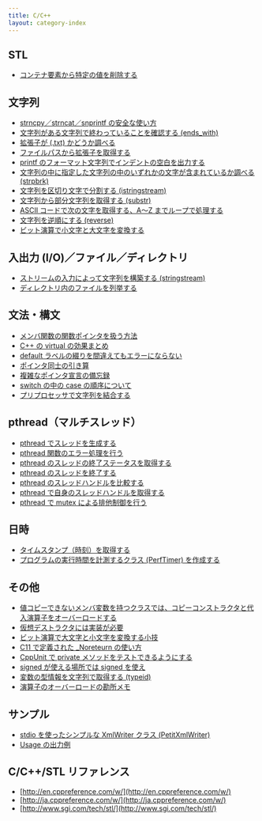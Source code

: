 ```yaml
---
title: C/C++
layout: category-index
---
```


STL
----
- [コンテナ要素から特定の値を削除する](stl/remove-element.html)

文字列
----
- [strncpy／strncat／snprintf の安全な使い方](string/correct-way-of-str-methods.html)
- [文字列がある文字列で終わっていることを確認する (ends_with)](string/ends_with.html)
- [拡張子が (.txt) かどうか調べる](string/compare-extension.html)
- [ファイルパスから拡張子を取得する](string/get-extension.html)
- [printf のフォーマット文字列でインデントの空白を出力する](string/print-indent.html)
- [文字列の中に指定した文字列の中のいずれかの文字が含まれているか調べる (strpbrk)](string/strpbrk.html)
- [文字列を区切り文字で分割する (istringstream)](string/split.html)
- [文字列から部分文字列を取得する (substr)](string/substr.html)
- [ASCII コードで次の文字を取得する、A〜Z までループで処理する](string/loop-ascii.html)
- [文字列を逆順にする (reverse)](string/reverse.html)
- [ビット演算で小文字と大文字を変換する](string/convert-case.html)

入出力 (I/O)／ファイル／ディレクトリ
----
- [ストリームの入力によって文字列を構築する (stringstream)](io/stringstream.html)
- [ディレクトリ内のファイルを列挙する](io/readdir.html)

文法・構文
----
- [メンバ関数の関数ポインタを扱う方法](syntax/pointer-to-member-method.html)
- [C++ の virtual の効果まとめ](virtual.html)
- [default ラベルの綴りを間違えてもエラーにならない](typo-of-default.html)
- [ポインタ同士の引き算](pointer-subtraction.html)
- [複雑なポインタ宣言の備忘録](syntax/complicated-pointer.html)
- [switch の中の case の順序について](order-of-cases.html)
- [プリプロセッサで文字列を結合する](syntax/join-tokens-in-preprocessor.html)

pthread（マルチスレッド）
----
- [pthread でスレッドを生成する](pthread/create-thread.html)
- [pthread 関数のエラー処理を行う](pthread/handle-errors.html)
- [pthread のスレッドの終了ステータスを取得する](pthread/termination-status.html)
- [pthread のスレッドを終了する](pthread/exit-thread.html)
- [pthread のスレッドハンドルを比較する](pthread/compare-thread-handles.html)
- [pthread で自身のスレッドハンドルを取得する](pthread/own-handle.html)
- [pthread で mutex による排他制御を行う](pthread/mutex.html)

日時
----
- [タイムスタンプ（時刻）を取得する](time/timestamp.html)
- [プログラムの実行時間を計測するクラス (PerfTimer) を作成する](time/perftimer.html)

その他
----
- [値コピーできないメンバ変数を持つクラスでは、コピーコンストラクタと代入演算子をオーバーロードする](misc/avoid-default-copy-constructor.html)
- [仮想デストラクタには実装が必要](misc/destructor-needs-implementation.html)
- [ビット演算で大文字と小文字を変換する小技](bit-op-lowercase.html)
- [C11 で定義された _Noreteurn の使い方](no-return.html)
- [CppUnit で private メソッドをテストできるようにする](unittest/test-private-method.html)
- [signed が使える場所では signed を使え](misc/signed.html)
- [変数の型情報を文字列で取得する (typeid)](misc/typeid.html)
- [演算子のオーバーロードの勘所メモ](misc/operator-overloading.html)

サンプル
----
- [stdio を使ったシンプルな XmlWriter クラス (PetitXmlWriter)](xml/petit-xml-writer.html)
- [Usage の出力例](misc/usage.html)

C/C++/STL リファレンス
----
- [http://en.cppreference.com/w/](http://en.cppreference.com/w/)
- [http://ja.cppreference.com/w/](http://ja.cppreference.com/w/)
- [http://www.sgi.com/tech/stl/](http://www.sgi.com/tech/stl/)

